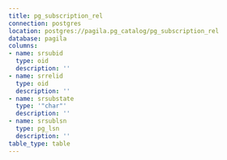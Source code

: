 ```yaml
---
title: pg_subscription_rel
connection: postgres
location: postgres://pagila.pg_catalog/pg_subscription_rel
database: pagila
columns:
- name: srsubid
  type: oid
  description: ''
- name: srrelid
  type: oid
  description: ''
- name: srsubstate
  type: '"char"'
  description: ''
- name: srsublsn
  type: pg_lsn
  description: ''
table_type: table
---
```


